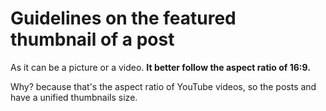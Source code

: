 
# Guidelines on the featured thumbnail of a post

As it can be a picture or a video. **It better follow the aspect ratio of 16:9.**

Why? because that's the aspect ratio of YouTube videos, so the posts and have a unified thumbnails size.

